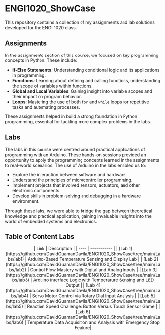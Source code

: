# ENGI1020_ShowCase
This repository contains a collection of my assignments and lab solutions developed for the ENGI 1020 class. 

## Assignments
In the assignments section of this course, we focused on key programming concepts in Python. These include:

- **If-Else Statements**: Understanding conditional logic and its applications in programming.
- **Functions**: Learning about defining and calling functions, understanding the scope of variables within functions.
- **Global and Local Variables**: Gaining insight into variable scopes and their impact on program behavior.
- **Loops**: Mastering the use of both `for` and `while` loops for repetitive tasks and automating processes.

These assignments helped in build a strong foundation in Python programming, essential for tackling more complex problems in the labs.

## Labs
The labs in this course were centred around practical applications of programming with an Arduino. These hands-on sessions provided an opportunity to apply the programming concepts learned in the assignments to real-world scenarios. The use of Arduino in the labs enabled us to:

- Explore the interaction between software and hardware.
- Understand the principles of microcontroller programming.
- Implement projects that involved sensors, actuators, and other electronic components.
- Develop skills in problem-solving and debugging in a hardware environment.

Through these labs, we were able to bridge the gap between theoretical knowledge and practical application, gaining invaluable insights into the world of embedded systems and electronics.

## Table of Content Labs
<p align="center">
  | Link | Description |
  | ---- | ----------- |
  | [Lab 1](https://github.com/DavidGuamanDavila/ENGI1020_ShowCase/tree/main/Labs/lab1) | Arduino-Based Temperature Sensing and Display Lab |
  | [Lab 2](https://github.com/DavidGuamanDavila/ENGI1020_ShowCase/tree/main/Labs/lab2) | Control Flow Mastery with Digital and Analog Inputs |
  | [Lab 3](https://github.com/DavidGuamanDavila/ENGI1020_ShowCase/tree/main/Labs/lab3) | Arduino Interface Logic with Temperature Sensing and LED Output |
  | [Lab 4](https://github.com/DavidGuamanDavila/ENGI1020_ShowCase/tree/main/Labs/lab4) | Servo Motor Control via Rotary Dial Input Analysis |
  | [Lab 5](https://github.com/DavidGuamanDavila/ENGI1020_ShowCase/tree/main/Labs/lab5) | Reaction Speed Challenge: Button Versus Touch Sensor Game |
  | [Lab 6](https://github.com/DavidGuamanDavila/ENGI1020_ShowCase/tree/main/Labs/lab6) | Temperature Data Acquisition and Analysis with Emergency Stop Feature|
</p>

